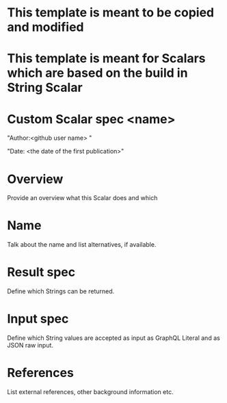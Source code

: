 # This template is meant to be copied and modified

# This template is meant for Scalars which are based on the build in String Scalar

# Custom Scalar spec \<name\>

"Author:\<github user name\> "

"Date: \<the date of the first publication\>"

# Overview

Provide an overview what this Scalar does and which

# Name

Talk about the name and list alternatives, if available.

# Result spec

Define which Strings can be returned.

# Input spec

Define which String values are accepted as input as GraphQL Literal and as JSON
raw input.

# References

List external references, other background information etc.
